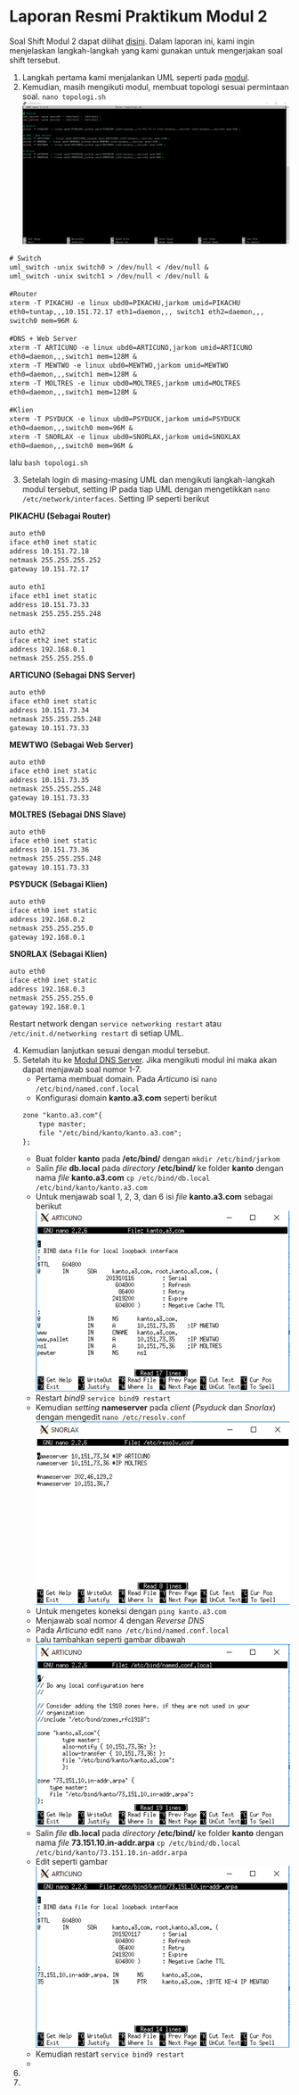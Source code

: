 
# Laporan Resmi Praktikum Modul 2

Soal Shift Modul 2 dapat dilihat [disini](Soal/Soal%20Shift%20Modul%202.pdf). Dalam laporan ini, kami ingin menjelaskan langkah-langkah yang kami gunakan untuk mengerjakan soal shift tersebut.

1. Langkah pertama kami menjalankan UML seperti pada [modul](https://github.com/afrchmdi/Jarkom-Modul-Pengenalan-UML).
2. Kemudian, masih mengikuti modul, membuat topologi sesuai permintaan soal. `nano topologi.sh`
![topologi](/Gambar/topologi.png)

```shell
# Switch
uml_switch -unix switch0 > /dev/null < /dev/null &
uml_switch -unix switch1 > /dev/null < /dev/null &

#Router
xterm -T PIKACHU -e linux ubd0=PIKACHU,jarkom umid=PIKACHU eth0=tuntap,,,10.151.72.17 eth1=daemon,,, switch1 eth2=daemon,,, switch0 mem=96M &

#DNS + Web Server
xterm -T ARTICUNO -e linux ubd0=ARTICUNO,jarkom umid=ARTICUNO eth0=daemon,,,switch1 mem=128M &
xterm -T MEWTWO -e linux ubd0=MEWTWO,jarkom umid=MEWTWO eth0=daemon,,,switch1 mem=128M &
xterm -T MOLTRES -e linux ubd0=MOLTRES,jarkom umid=MOLTRES eth0=daemon,,,switch1 mem=128M &

#Klien
xterm -T PSYDUCK -e linux ubd0=PSYDUCK,jarkom umid=PSYDUCK eth0=daemon,,,switch0 mem=96M &
xterm -T SNORLAX -e linux ubd0=SNORLAX,jarkom umid=SNOXLAX eth0=daemon,,,switch0 mem=96M &
```
lalu `bash topologi.sh`

3. Setelah login di masing-masing UML dan mengikuti langkah-langkah modul tersebut, setting IP pada tiap UML dengan mengetikkan `nano /etc/network/interfaces`. Setting IP seperti berikut

**PIKACHU (Sebagai Router)**
```
auto eth0
iface eth0 inet static
address 10.151.72.18
netmask 255.255.255.252
gateway 10.151.72.17

auto eth1
iface eth1 inet static
address 10.151.73.33
netmask 255.255.255.248

auto eth2
iface eth2 inet static
address 192.168.0.1
netmask 255.255.255.0
```

**ARTICUNO (Sebagai DNS Server)**
```
auto eth0
iface eth0 inet static
address 10.151.73.34
netmask 255.255.255.248
gateway 10.151.73.33
```

**MEWTWO (Sebagai Web Server)**
```
auto eth0
iface eth0 inet static
address 10.151.73.35
netmask 255.255.255.248
gateway 10.151.73.33
```

**MOLTRES (Sebagai DNS Slave)**
```
auto eth0
iface eth0 inet static
address 10.151.73.36
netmask 255.255.255.248
gateway 10.151.73.33
```

**PSYDUCK (Sebagai Klien)**
```
auto eth0
iface eth0 inet static
address 192.168.0.2
netmask 255.255.255.0
gateway 192.168.0.1
```

**SNORLAX (Sebagai Klien)**
```
auto eth0
iface eth0 inet static
address 192.168.0.3
netmask 255.255.255.0
gateway 192.168.0.1
```
Restart network dengan `service networking restart` atau `/etc/init.d/networking restart` di setiap UML.

4. Kemudian lanjutkan sesuai dengan modul tersebut.
5. Setelah itu ke [Modul DNS Server](https://github.com/ismail2803/Jarkom-modul-2-2019/blob/master/DNS/README.md). Jika mengikuti modul ini maka akan dapat menjawab soal nomor 1-7.
	- Pertama membuat domain. Pada *Articuno* isi `nano /etc/bind/named.conf.local`
	- Konfigurasi domain **kanto.a3.com** seperti berikut
	```shell
	zone "kanto.a3.com"{
		type master;
		file "/etc/bind/kanto/kanto.a3.com";
	};
	```
	- Buat folder **kanto** pada **/etc/bind/** dengan `mkdir /etc/bind/jarkom`
	- Salin *file* **db.local** pada *directory* **/etc/bind/** ke folder **kanto** dengan nama *file* **kanto.a3.com**
		`cp /etc/bind/db.local /etc/bind/kanto/kanto.a3.com`
	- Untuk menjawab soal 1, 2, 3, dan 6 isi *file* **kanto.a3.com** sebagai berikut
		![domain](/Gambar/kanto.PNG)
	- Restart *bind9* `service bind9 restart`
	- Kemudian *setting* **nameserver** pada *client* (*Psyduck* dan *Snorlax*) dengan mengedit `nano /etc/resolv.conf`
	![setting name server pada client](/Gambar/nameserver.PNG)
	- Untuk mengetes koneksi dengan `ping kanto.a3.com`
	- Menjawab soal nomor 4 dengan *Reverse DNS*
	- Pada *Articuno* edit `nano /etc/bind/named.conf.local`
	- Lalu tambahkan seperti gambar dibawah
		![Reverse DNS](/Gambar/reverse.PNG)
	- Salin *file* **db.local** pada *directory* **/etc/bind/** ke folder **kanto** dengan nama *file* **73.151.10.in-addr.arpa**
	`cp /etc/bind/db.local /etc/bind/kanto/73.151.10.in-addr.arpa`
	- Edit seperti gambar
	![Reverse DNS](/Gambar/reverse2.PNG)
	- Kemudian restart `service bind9 restart`
	- 
6. 
7. 